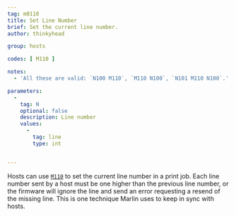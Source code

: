 ```yaml
---
tag: m0110
title: Set Line Number
brief: Set the current line number.
author: thinkyhead

group: hosts

codes: [ M110 ]

notes:
  - 'All these are valid: `N100 M110`, `M110 N100`, `N101 M110 N100`.'

parameters:
  -
    tag: N
    optional: false
    description: Line number
    values:
      -
        tag: line
        type: int


---
```


Hosts can use [`M110`](/docs/gcode/M110.html) to set the current line number in a print job. Each line number sent by a host must be one higher than the previous line number, or the firmware will ignore the line and send an error requesting a resend of the missing line. This is one technique Marlin uses to keep in sync with hosts.
